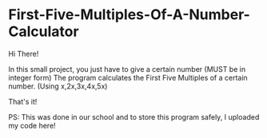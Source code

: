 # First-Five-Multiples-Of-A-Number-Calculator

Hi There!

In this small project, you just have to give a certain number (MUST be in integer form) 
The program calculates the First Five Multiples of a certain number. (Using x,2x,3x,4x,5x)

That's it!

PS: This was done in our school and to store this program safely, I uploaded my code here!
